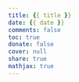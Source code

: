 ```yaml
---
title: {{ title }}
date: {{ date }}
comments: false
toc: true
donate: false
cover: null
share: true
mathjax: true
---
```

